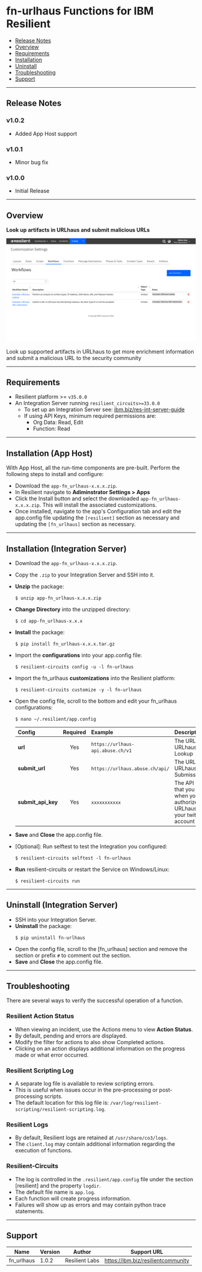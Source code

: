 <!--
  This Install README.md is generated by running:
  "resilient-sdk docgen -p fn_urlhaus --install-guide"

  It is best edited using a Text Editor with a Markdown Previewer. VS Code
  is a good example. Checkout https://guides.github.com/features/mastering-markdown/
  for tips on writing with Markdown

  If you make manual edits and run docgen again, a .bak file will be created

  Store any screenshots in the "doc/screenshots" directory and reference them like:
  ![screenshot: screenshot_1](./doc/screenshots/screenshot_1.png)
-->

# fn-urlhaus Functions for IBM Resilient

- [Release Notes](#release-notes)
- [Overview](#overview)
- [Requirements](#requirements)
- [Installation](#installation)
- [Uninstall](#uninstall)
- [Troubleshooting](#troubleshooting)
- [Support](#support)

---

## Release Notes
<!--
  Specify all changes in this release. Do not remove the release 
  notes of a previous release
-->
### v1.0.2
* Added App Host support

### v1.0.1
* Minor bug fix

### v1.0.0
* Initial Release

---

## Overview
<!--
  Provide a high-level description of the function itself and its remote software or application.
  The text below is parsed from the "description" and "long_description" attributes in the setup.py file
-->
**Look up artifacts in URLhaus and submit malicious URLs**

 ![screenshot: main](./doc/screenshots/main.png)

Look up supported artifacts in URLhaus to get more enrichment information and submit a malicious URL to the security community

---

## Requirements
<!--
  List any Requirements 
-->
* Resilient platform >= `v35.0.0`
* An Integration Server running `resilient_circuits>=33.0.0`
  * To set up an Integration Server see: [ibm.biz/res-int-server-guide](https://ibm.biz/res-int-server-guide)
  * If using API Keys, minimum required permissions are:
      * Org Data: Read, Edit
      * Function: Read
---

## Installation (App Host)
With App Host, all the run-time components are pre-built. Perform the following steps to install and configure:
* Download the `app-fn_urlhaus-x.x.x.zip`.
* In Resilient navigate to **Adiminstrator Settings > Apps**
* Click the Install button and select the downloaded `app-fn_urlhaus-x.x.x.zip`. This will install the associated customizations.
* Once installed, navigate to the app's Configuration tab and edit the app.config file updating the `[resilient]` section as necessary and updating the `[fn_urlhaus]` section as necessary.
---

## Installation (Integration Server)
* Download the `app-fn_urlhaus-x.x.x.zip`.
* Copy the `.zip` to your Integration Server and SSH into it.
* **Unzip** the package:
  ```
  $ unzip app-fn_urlhaus-x.x.x.zip
  ```
* **Change Directory** into the unzipped directory:
  ```
  $ cd app-fn_urlhaus-x.x.x
  ```
* **Install** the package:
  ```
  $ pip install fn_urlhaus-x.x.x.tar.gz
  ```
* Import the **configurations** into your app.config file:
  ```
  $ resilient-circuits config -u -l fn-urlhaus
  ```
* Import the fn_urlhaus **customizations** into the Resilient platform:
  ```
  $ resilient-circuits customize -y -l fn-urlhaus
  ```
* Open the config file, scroll to the bottom and edit your fn_urlhaus configurations:
  ```
  $ nano ~/.resilient/app.config
  ```
  | Config | Required | Example | Description |
  | ------ | :------: | ------- | ----------- |
  | **url** | Yes | `https://urlhaus-api.abuse.ch/v1` | The URL for URLhaus Lookup |
  | **submit_url** | Yes | `https://urlhaus.abuse.ch/api/` | The URL for URLhaus Submissions |
  | **submit_api_key** | Yes | `xxxxxxxxxxx` | The API Key that you get when you authorize URLhaus in your twitter account |

* **Save** and **Close** the app.config file.
* [Optional]: Run selftest to test the Integration you configured:
  ```
  $ resilient-circuits selftest -l fn-urlhaus
  ```
* **Run** resilient-circuits or restart the Service on Windows/Linux:
  ```
  $ resilient-circuits run
  ```


---

## Uninstall (Integration Server)
* SSH into your Integration Server.
* **Uninstall** the package:
  ```
  $ pip uninstall fn-urlhaus
  ```
* Open the config file, scroll to the [fn_urlhaus] section and remove the section or prefix `#` to comment out the section.
* **Save** and **Close** the app.config file.

---

## Troubleshooting
There are several ways to verify the successful operation of a function.

### Resilient Action Status
* When viewing an incident, use the Actions menu to view **Action Status**.
* By default, pending and errors are displayed.
* Modify the filter for actions to also show Completed actions.
* Clicking on an action displays additional information on the progress made or what error occurred.

### Resilient Scripting Log
* A separate log file is available to review scripting errors.
* This is useful when issues occur in the pre-processing or post-processing scripts.
* The default location for this log file is: `/var/log/resilient-scripting/resilient-scripting.log`.

### Resilient Logs
* By default, Resilient logs are retained at `/usr/share/co3/logs`.
* The `client.log` may contain additional information regarding the execution of functions.

### Resilient-Circuits
* The log is controlled in the `.resilient/app.config` file under the section [resilient] and the property `logdir`.
* The default file name is `app.log`.
* Each function will create progress information.
* Failures will show up as errors and may contain python trace statements.

---

<!--
  If necessary, use this section to describe how to configure your security application to work with the integration.
  Delete this section if the user does not need to perform any configuration procedures on your product.

## Configure <Product_Name>

* Step One
* Step Two
* Step Three

---
-->

## Support
| Name | Version | Author | Support URL |
| ---- | ------- | ------ | ----------- |
| fn_urlhaus | 1.0.2 | Resilient Labs | https://ibm.biz/resilientcommunity |
